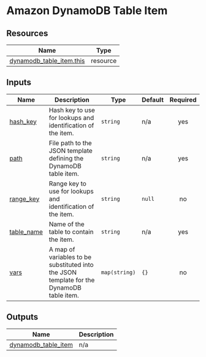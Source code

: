 # Amazon DynamoDB Table Item

## Resources

| Name | Type |
|------|------|
| [dynamodb_table_item.this](https://registry.terraform.io/providers/hashicorp/dynamodb/latest/docs/resources/table_item) | resource |

## Inputs

| Name | Description | Type | Default | Required |
|------|-------------|------|---------|:--------:|
| <a name="input_hash_key"></a> [hash\_key](#input\_hash\_key) | Hash key to use for lookups and identification of the item. | `string` | n/a | yes |
| <a name="input_path"></a> [path](#input\_path) | File path to the JSON template defining the DynamoDB table item. | `string` | n/a | yes |
| <a name="input_range_key"></a> [range\_key](#input\_range\_key) | Range key to use for lookups and identification of the item. | `string` | `null` | no |
| <a name="input_table_name"></a> [table\_name](#input\_table\_name) | Name of the table to contain the item. | `string` | n/a | yes |
| <a name="input_vars"></a> [vars](#input\_vars) | A map of variables to be substituted into the JSON template for the DynamoDB table item. | `map(string)` | `{}` | no |

## Outputs

| Name | Description |
|------|-------------|
| <a name="output_dynamodb_table_item"></a> [dynamodb\_table\_item](#output\_dynamodb\_table\_item) | n/a |
